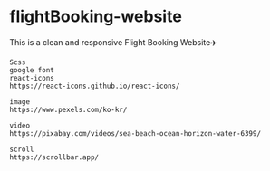 # flightBooking-website

This is a clean and responsive Flight Booking Website✈️

```
Scss
google font
react-icons
https://react-icons.github.io/react-icons/

image
https://www.pexels.com/ko-kr/

video
https://pixabay.com/videos/sea-beach-ocean-horizon-water-6399/

scroll 
https://scrollbar.app/
```
